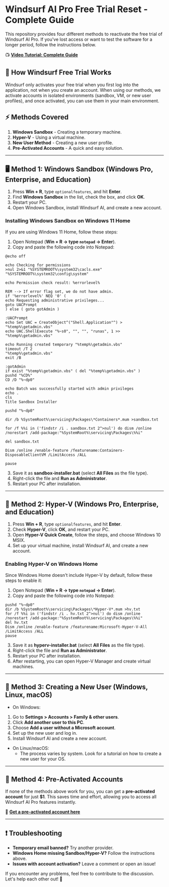 # Windsurf AI Pro Free Trial Reset - Complete Guide

This repository provides four different methods to reactivate the free trial of Windsurf AI Pro. If you've lost access or want to test the software for a longer period, follow the instructions below.

📺 **[Video Tutorial: Complete Guide](https://youtu.be/O2D3gXg0BjY)**

## 🔑 How Windsurf Free Trial Works

Windsurf only activates your free trial when you first log into the application, not when you create an account. When using our methods, we activate accounts in isolated environments (sandbox, VM, or new user profiles), and once activated, you can use them in your main environment.

## ⚡ Methods Covered

1. **Windows Sandbox** - Creating a temporary machine.
2. **Hyper-V** - Using a virtual machine.
3. **New User Method** - Creating a new user profile.
4. **Pre-Activated Accounts** - A quick and easy solution.

---

## 🖥️ Method 1: Windows Sandbox (Windows Pro, Enterprise, and Education)

1. Press **Win + R**, type `optionalfeatures`, and hit **Enter**.
2. Find **Windows Sandbox** in the list, check the box, and click **OK**.
3. Restart your PC.
4. Open Windows Sandbox, install Windsurf AI, and create a new account.

### Installing Windows Sandbox on Windows 11 Home
If you are using Windows 11 Home, follow these steps:

1. Open Notepad (**Win + R → type `notepad` → Enter**).
2. Copy and paste the following code into Notepad:

```batch
@echo off

echo Checking for permissions
>nul 2>&1 "%SYSTEMROOT%\system32\cacls.exe" "%SYSTEMROOT%\system32\config\system"

echo Permission check result: %errorlevel%

REM --> If error flag set, we do not have admin.
if '%errorlevel%' NEQ '0' (
echo Requesting administrative privileges...
goto UACPrompt
) else ( goto gotAdmin )

:UACPrompt
echo Set UAC = CreateObject^("Shell.Application"^) > "%temp%\getadmin.vbs"
echo UAC.ShellExecute "%~s0", "", "", "runas", 1 >> "%temp%\getadmin.vbs"

echo Running created temporary "%temp%\getadmin.vbs"
timeout /T 2
"%temp%\getadmin.vbs"
exit /B

:gotAdmin
if exist "%temp%\getadmin.vbs" ( del "%temp%\getadmin.vbs" )
pushd "%CD%"
CD /D "%~dp0" 

echo Batch was successfully started with admin privileges
echo .
cls
Title Sandbox Installer

pushd "%~dp0"

dir /b %SystemRoot%\servicing\Packages\*Containers*.mum >sandbox.txt

for /f %%i in ('findstr /i . sandbox.txt 2^>nul') do dism /online /norestart /add-package:"%SystemRoot%\servicing\Packages\%%i"

del sandbox.txt

Dism /online /enable-feature /featurename:Containers-DisposableClientVM /LimitAccess /ALL

pause
```

3. Save it as **sandbox-installer.bat** (select **All Files** as the file type).
4. Right-click the file and **Run as Administrator**.
5. Restart your PC after installation.

---

## 🔄 Method 2: Hyper-V (Windows Pro, Enterprise, and Education)

1. Press **Win + R**, type `optionalfeatures`, and hit **Enter**.
2. Check **Hyper-V**, click **OK**, and restart your PC.
3. Open **Hyper-V Quick Create**, follow the steps, and choose Windows 10 MSIX.
4. Set up your virtual machine, install Windsurf AI, and create a new account.

### Enabling Hyper-V on Windows Home
Since Windows Home doesn't include Hyper-V by default, follow these steps to enable it:

1. Open Notepad (**Win + R → type `notepad` → Enter**).
2. Copy and paste the following code into Notepad:

```batch
pushd "%~dp0"
dir /b %SystemRoot%\servicing\Packages\*Hyper-V*.mum >hv.txt
for /f %%i in ('findstr /i . hv.txt 2^>nul') do dism /online /norestart /add-package:"%SystemRoot%\servicing\Packages\%%i"
del hv.txt
Dism /online /enable-feature /featurename:Microsoft-Hyper-V-All /LimitAccess /ALL
pause
```

3. Save it as **hyperv-installer.bat** (select **All Files** as the file type).
4. Right-click the file and **Run as Administrator**.
5. Restart your PC after installation.
6. After restarting, you can open Hyper-V Manager and create virtual machines.

---

## 👤 Method 3: Creating a New User (Windows, Linux, macOS)

- On Windows:
1. Go to **Settings > Accounts > Family & other users**.
2. Click **Add another user to this PC**.
3. Choose **Add a user without a Microsoft account**.
4. Set up the new user and log in.
5. Install Windsurf AI and create a new account.

- On Linux/macOS:
  - The process varies by system. Look for a tutorial on how to create a new user for your OS.

---

## 🛒 Method 4: Pre-Activated Accounts

If none of the methods above work for you, you can get a **pre-activated account** for just **$1**. This saves time and effort, allowing you to access all Windsurf AI Pro features instantly.

🔗 **[Get a pre-activated account here](https://gabrielpolsh.shop/)**

---

## ❗ Troubleshooting

- **Temporary email banned?** Try another provider.
- **Windows Home missing Sandbox/Hyper-V?** Follow the instructions above.
- **Issues with account activation?** Leave a comment or open an issue!

If you encounter any problems, feel free to contribute to the discussion. Let's help each other out! 🚀

